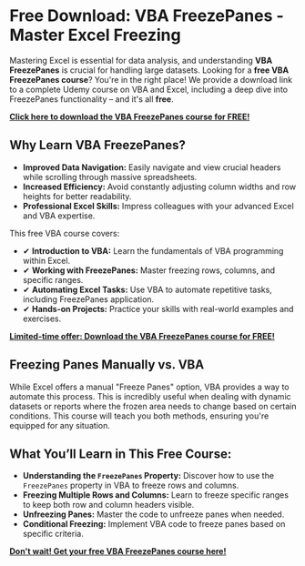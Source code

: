 # Free Download: VBA FreezePanes - Master Excel Freezing

Mastering Excel is essential for data analysis, and understanding **VBA FreezePanes** is crucial for handling large datasets. Looking for a **free VBA FreezePanes course**? You're in the right place! We provide a download link to a complete Udemy course on VBA and Excel, including a deep dive into FreezePanes functionality – and it's all **free**.

[**Click here to download the VBA FreezePanes course for FREE!**](https://udemywork.com/vba-freezepanes)

## Why Learn VBA FreezePanes?

*   **Improved Data Navigation:** Easily navigate and view crucial headers while scrolling through massive spreadsheets.
*   **Increased Efficiency:** Avoid constantly adjusting column widths and row heights for better readability.
*   **Professional Excel Skills:** Impress colleagues with your advanced Excel and VBA expertise.

This free VBA course covers:

*   ✔ **Introduction to VBA:** Learn the fundamentals of VBA programming within Excel.
*   ✔ **Working with FreezePanes:** Master freezing rows, columns, and specific ranges.
*   ✔ **Automating Excel Tasks:** Use VBA to automate repetitive tasks, including FreezePanes application.
*   ✔ **Hands-on Projects:** Practice your skills with real-world examples and exercises.

[**Limited-time offer: Download the VBA FreezePanes course for FREE!**](https://udemywork.com/vba-freezepanes)

## Freezing Panes Manually vs. VBA

While Excel offers a manual "Freeze Panes" option, VBA provides a way to automate this process. This is incredibly useful when dealing with dynamic datasets or reports where the frozen area needs to change based on certain conditions. This course will teach you both methods, ensuring you're equipped for any situation.

## What You’ll Learn in This Free Course:

*   **Understanding the `FreezePanes` Property:** Discover how to use the `FreezePanes` property in VBA to freeze rows and columns.
*   **Freezing Multiple Rows and Columns:** Learn to freeze specific ranges to keep both row and column headers visible.
*   **Unfreezing Panes:** Master the code to unfreeze panes when needed.
*   **Conditional Freezing:** Implement VBA code to freeze panes based on specific criteria.

[**Don't wait! Get your free VBA FreezePanes course here!**](https://udemywork.com/vba-freezepanes)
